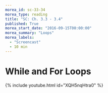 ```yaml
---
morea_id: sc-33-34
morea_type: reading
title: "SC: Ch. 3.3 - 3.4"
published: True
morea_start_date: "2016-09-15T00:00:00"
morea_summary: "Loops"
morea_labels: 
  - "Screencast"
  - 10 min
---
```


# While and For Loops

{% include youtube.html id="XQH5nqHtra0" %}
